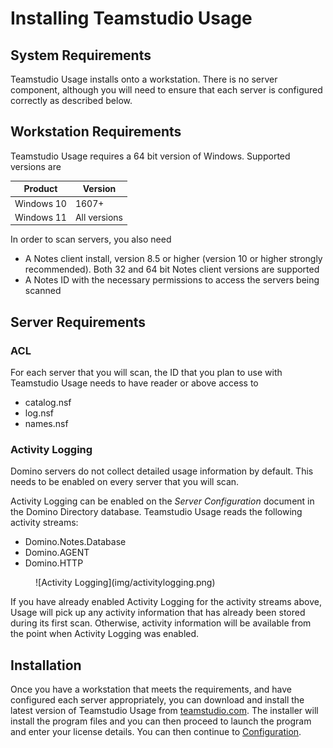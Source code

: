 # Installing Teamstudio Usage

## System Requirements
Teamstudio Usage installs onto a workstation. There is no server component, although you will need to ensure that each server is configured correctly as described below.

## Workstation Requirements
Teamstudio Usage requires a 64 bit version of Windows. Supported versions are

|Product|Version|
|---|---|
|Windows 10|1607+|
|Windows 11|All versions|

In order to scan servers, you also need

* A Notes client install, version 8.5 or higher (version 10 or higher strongly recommended). Both 32 and 64 bit Notes client versions are supported
* A Notes ID with the necessary permissions to access the servers being scanned

## Server Requirements
### ACL
For each server that you will scan, the ID that you plan to use with Teamstudio Usage needs to have reader or above access to

* catalog.nsf
* log.nsf
* names.nsf

### Activity Logging
Domino servers do not collect detailed usage information by default. This needs to be enabled on every server that you will scan.

Activity Logging can be enabled on the *Server Configuration* document in the Domino Directory database. Teamstudio Usage reads the following activity streams:

* Domino.Notes.Database
* Domino.AGENT
* Domino.HTTP

<figure markdown="1">
  ![Activity Logging](img/activitylogging.png)
</figure>

If you have already enabled Activity Logging for the activity streams above, Usage will pick up any activity information that has already been stored during its first scan. Otherwise, activity information will be available from the point when Activity Logging was enabled.

## Installation

Once you have a workstation that meets the requirements, and have configured each server appropriately, you can download and install the latest version of Teamstudio Usage from [teamstudio.com](https://www.teamstudio.com/downloads). The installer will install the program files and you can then proceed to launch the program and enter your license details. You can then continue to [Configuration](configuration.md).
